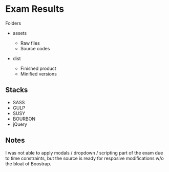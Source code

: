# Exam Results

Folders
 - assets
   - Raw files
   - Source codes
   
 - dist
   - Finished product
   - Minified versions
    
## Stacks
  - SASS
  - GULP
  - SUSY
  - BOURBON
  - jQuery
  
  
## Notes
  I was not able to apply modals / dropdown / scripting part of the exam due to time constraints, but the source is
  ready for resposive modifications w/o the bloat of Boostrap.
